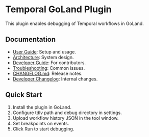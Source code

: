 # Temporal GoLand Plugin

This plugin enables debugging of Temporal workflows in GoLand.

## Documentation

- [User Guide](./user-guide.md): Setup and usage.
- [Architecture](./architecture.md): System design.
- [Developer Guide](./developer-guide.md): For contributors.
- [Troubleshooting](./troubleshooting.md): Common issues.
- [CHANGELOG.md](./CHANGELOG.md): Release notes.
- [Developer Changelog](./developer-changelog.md): Internal changes.

## Quick Start

1. Install the plugin in GoLand.
2. Configure tdlv path and debug directory in settings.
3. Upload workflow history JSON in the tool window.
4. Set breakpoints on events.
5. Click Run to start debugging. 